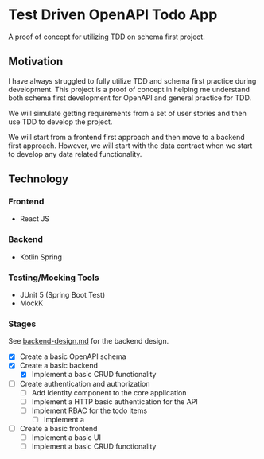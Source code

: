 # Test Driven OpenAPI Todo App

A proof of concept for utilizing TDD on schema first project.

## Motivation

I have always struggled to fully utilize TDD and schema first practice during development. This project is a proof of
concept in helping me understand both schema first development for OpenAPI and general practice for TDD.

We will simulate getting requirements from a set of user stories and then use TDD to develop the project.

We will start from a frontend first approach and then move to a backend first approach. However, we will start with the data contract when we start to develop any data related functionality.

## Technology

### Frontend

- React JS

### Backend

- Kotlin Spring

### Testing/Mocking Tools

- JUnit 5 (Spring Boot Test)
- MockK

### Stages

See [backend-design.md](./docs/backend-design.md) for the backend design.

- [x] Create a basic OpenAPI schema
- [x] Create a basic backend
  - [x] Implement a basic CRUD functionality
- [ ] Create authentication and authorization
  - [ ] Add Identity component to the core application
  - [ ] Implement a HTTP basic authentication for the API
  - [ ] Implement RBAC for the todo items
    - [ ] Implement a 
- [ ] Create a basic frontend
  - [ ] Implement a basic UI
  - [ ] Implement a basic CRUD functionality